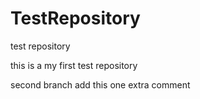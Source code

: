 # TestRepository
test repository

this is a my first test repository

second branch add this
one extra comment
